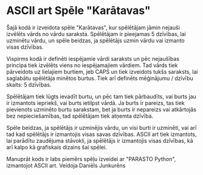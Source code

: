 # ASCII art Spēle "Karātavas"
Šajā kodā ir izveidota spēle "Karātavas", kur spēlētājam jāmin nejauši izvēlēts vārds no vārdu saraksta. Spēlētājam ir pieejamas 5 dzīvības, lai uzminētu vārdu, un spēle beidzas, ja spēlētājs uzmin vārdu vai izmanto visas dzīvības.


Vispirms kodā ir definēti iespējamie vārdi saraksts un pēc nejaušības principa tiek izvēlēts viens no iespējamajiem vārdiem. Tad vārds tiek pārveidots uz lielajiem burtiem, jeb CAPS un tiek izveidots tukšs saraksts, lai saglabātu spēlētāja minētos burtus. Tiek arī definēts mēģinājumu / dzīvību skaits: 5 dzīvības.

Spēlētājam tiek lūgts ievadīt burtu, un pēc tam tiek pārbaudīts, vai burts jau ir izmantots iepriekš, vai burts ietilpst vārdā. Ja burts ir pareizs, tas tiek pievienots uzminēto burtu sarakstam, bet ja burts ir nepareizs vai atkārtojās bez nepieciešamības, tad spēlētājam tiek atņemta dzīvība.

Spēle beidzas, ja spēlētājs ir uzminējis vārdu, un visi burti ir uzminēti, vai arī tad kad spēlētājs ir izmantojis visas savas dzīvības. ASCII art tiek izmantots, lai parādītu zaudējuma stāvokli, ja spēlētājs ir izmantojis visas dzīvības, kā arī kalpo kā grafiskais dizains šai spēlei.

Manuprāt kods ir labs piemērs spēļu izveidei ar "PARASTO Python", izmantojot ASCII art. Veidoja Daniēls Junkurēns
